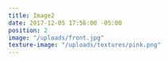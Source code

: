 ```yaml
---
title: Image2
date: 2017-12-05 17:56:00 -05:00
position: 2
image: "/uploads/front.jpg"
texture-image: "/uploads/textures/pink.png"
---
```


